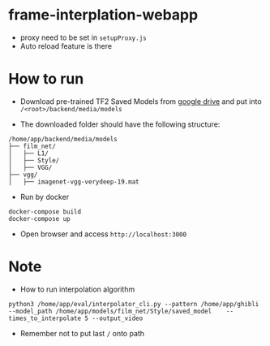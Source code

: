 # frame-interplation-webapp
* proxy need to be set in `setupProxy.js` 
* Auto reload feature is there


# How to run
* Download pre-trained TF2 Saved Models from [google drive](https://drive.google.com/drive/folders/1q8110-qp225asX3DQvZnfLfJPkCHmDpy?usp=sharing) and put into `/<root>/backend/media/models`

* The downloaded folder should have the following structure:

```
/home/app/backend/media/models
├── film_net/
│   ├── L1/
│   ├── Style/
│   ├── VGG/
├── vgg/
│   ├── imagenet-vgg-verydeep-19.mat
```

* Run by docker
```
docker-compose build
docker-compose up
```

* Open browser and access `http://localhost:3000`



# Note
* How to run interpolation algorithm
```
python3 /home/app/eval/interpolator_cli.py --pattern /home/app/ghibli --model_path /home/app/models/film_net/Style/saved_model    --times_to_interpolate 5 --output_video
```

* Remember not to put last `/` onto path

